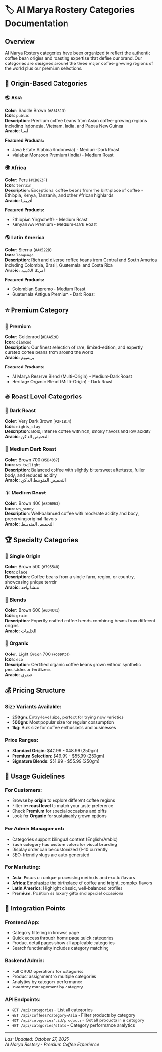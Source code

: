 # 🏷️ Al Marya Rostery Categories Documentation

## Overview
Al Marya Rostery categories have been organized to reflect the authentic coffee bean origins and roasting expertise that define our brand. Our categories are designed around the three major coffee-growing regions of the world plus our premium selections.

## 📍 Origin-Based Categories

### 🌏 Asia
**Color**: Saddle Brown (`#8B4513`)  
**Icon**: `public`  
**Description**: Premium coffee beans from Asian coffee-growing regions including Indonesia, Vietnam, India, and Papua New Guinea  
**Arabic**: آسيا

**Featured Products:**
- Java Estate Arabica (Indonesia) - Medium-Dark Roast
- Malabar Monsoon Premium (India) - Medium Roast

### 🌍 Africa
**Color**: Peru (`#CD853F`)  
**Icon**: `terrain`  
**Description**: Exceptional coffee beans from the birthplace of coffee - Ethiopia, Kenya, Tanzania, and other African highlands  
**Arabic**: أفريقيا

**Featured Products:**
- Ethiopian Yirgacheffe - Medium Roast
- Kenyan AA Premium - Medium-Dark Roast

### 🌎 Latin America
**Color**: Sienna (`#A0522D`)  
**Icon**: `language`  
**Description**: Rich and diverse coffee beans from Central and South America including Colombia, Brazil, Guatemala, and Costa Rica  
**Arabic**: أمريكا اللاتينية

**Featured Products:**
- Colombian Supremo - Medium Roast
- Guatemala Antigua Premium - Dark Roast

## ⭐ Premium Category

### 💎 Premium
**Color**: Goldenrod (`#DAA520`)  
**Icon**: `diamond`  
**Description**: Our finest selection of rare, limited-edition, and expertly curated coffee beans from around the world  
**Arabic**: بريميوم

**Featured Products:**
- Al Marya Reserve Blend (Multi-Origin) - Medium-Dark Roast
- Heritage Organic Blend (Multi-Origin) - Dark Roast

## 🔥 Roast Level Categories

### 🌙 Dark Roast
**Color**: Very Dark Brown (`#2F1B14`)  
**Icon**: `nights_stay`  
**Description**: Bold, intense coffee with rich, smoky flavors and low acidity  
**Arabic**: التحميص الداكن

### 🌆 Medium Dark Roast
**Color**: Brown 700 (`#5D4037`)  
**Icon**: `wb_twilight`  
**Description**: Balanced coffee with slightly bittersweet aftertaste, fuller body, and reduced acidity  
**Arabic**: التحميص المتوسط الداكن

### ☀️ Medium Roast
**Color**: Brown 400 (`#8D6E63`)  
**Icon**: `wb_sunny`  
**Description**: Well-balanced coffee with moderate acidity and body, preserving original flavors  
**Arabic**: التحميص المتوسط

## 🏆 Specialty Categories

### 📍 Single Origin
**Color**: Brown 500 (`#795548`)  
**Icon**: `place`  
**Description**: Coffee beans from a single farm, region, or country, showcasing unique terroir  
**Arabic**: منشأ واحد

### 🌾 Blends
**Color**: Brown 600 (`#6D4C41`)  
**Icon**: `grain`  
**Description**: Expertly crafted coffee blends combining beans from different origins  
**Arabic**: الخلطات

### 🌱 Organic
**Color**: Light Green 700 (`#689F38`)  
**Icon**: `eco`  
**Description**: Certified organic coffee beans grown without synthetic pesticides or fertilizers  
**Arabic**: عضوي

## 💰 Pricing Structure

### Size Variants Available:
- **250gm**: Entry-level size, perfect for trying new varieties
- **500gm**: Most popular size for regular consumption
- **1kg**: Bulk size for coffee enthusiasts and businesses

### Price Ranges:
- **Standard Origin**: $42.99 - $48.99 (250gm)
- **Premium Selection**: $49.99 - $55.99 (250gm)
- **Signature Blends**: $51.99 - $55.99 (250gm)

## 🎯 Usage Guidelines

### For Customers:
- Browse by **origin** to explore different coffee regions
- Filter by **roast level** to match your taste preference
- Check **Premium** for special occasions and gifts
- Look for **Organic** for sustainably grown options

### For Admin Management:
- Categories support bilingual content (English/Arabic)
- Each category has custom colors for visual branding
- Display order can be customized (1-10 currently)
- SEO-friendly slugs are auto-generated

### For Marketing:
- **Asia**: Focus on unique processing methods and exotic flavors
- **Africa**: Emphasize the birthplace of coffee and bright, complex flavors
- **Latin America**: Highlight classic, well-balanced profiles
- **Premium**: Position as luxury gifts and special occasions

## 🔄 Integration Points

### Frontend App:
- Category filtering in browse page
- Quick access through home page quick categories
- Product detail pages show all applicable categories
- Search functionality includes category matching

### Backend Admin:
- Full CRUD operations for categories
- Product assignment to multiple categories
- Analytics by category performance
- Inventory management by category

### API Endpoints:
- `GET /api/categories` - List all categories
- `GET /api/coffees?category=Asia` - Filter products by category
- `GET /api/categories/:id/products` - Get all products in a category
- `GET /api/categories/stats` - Category performance analytics

---

*Last Updated: October 27, 2025*  
*Al Marya Rostery - Premium Coffee Experience*
